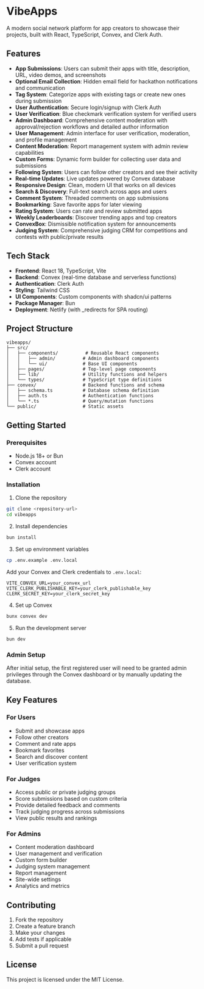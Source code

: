 # VibeApps

A modern social network platform for app creators to showcase their projects, built with React, TypeScript, Convex, and Clerk Auth.

## Features

- **App Submissions**: Users can submit their apps with title, description, URL, video demos, and screenshots
- **Optional Email Collection**: Hidden email field for hackathon notifications and communication
- **Tag System**: Categorize apps with existing tags or create new ones during submission
- **User Authentication**: Secure login/signup with Clerk Auth
- **User Verification**: Blue checkmark verification system for verified users
- **Admin Dashboard**: Comprehensive content moderation with approval/rejection workflows and detailed author information
- **User Management**: Admin interface for user verification, moderation, and profile management
- **Content Moderation**: Report management system with admin review capabilities
- **Custom Forms**: Dynamic form builder for collecting user data and submissions
- **Following System**: Users can follow other creators and see their activity
- **Real-time Updates**: Live updates powered by Convex database
- **Responsive Design**: Clean, modern UI that works on all devices
- **Search & Discovery**: Full-text search across apps and users
- **Comment System**: Threaded comments on app submissions
- **Bookmarking**: Save favorite apps for later viewing
- **Rating System**: Users can rate and review submitted apps
- **Weekly Leaderboards**: Discover trending apps and top creators
- **ConvexBox**: Dismissible notification system for announcements
- **Judging System**: Comprehensive judging CRM for competitions and contests with public/private results

## Tech Stack

- **Frontend**: React 18, TypeScript, Vite
- **Backend**: Convex (real-time database and serverless functions)
- **Authentication**: Clerk Auth
- **Styling**: Tailwind CSS
- **UI Components**: Custom components with shadcn/ui patterns
- **Package Manager**: Bun
- **Deployment**: Netlify (with \_redirects for SPA routing)

## Project Structure

```
vibeapps/
├── src/
│   ├── components/          # Reusable React components
│   │   ├── admin/          # Admin dashboard components
│   │   └── ui/             # Base UI components
│   ├── pages/              # Top-level page components
│   ├── lib/                # Utility functions and helpers
│   └── types/              # TypeScript type definitions
├── convex/                 # Backend functions and schema
│   ├── schema.ts           # Database schema definition
│   ├── auth.ts             # Authentication functions
│   └── *.ts                # Query/mutation functions
└── public/                 # Static assets
```

## Getting Started

### Prerequisites

- Node.js 18+ or Bun
- Convex account
- Clerk account

### Installation

1. Clone the repository

```bash
git clone <repository-url>
cd vibeapps
```

2. Install dependencies

```bash
bun install
```

3. Set up environment variables

```bash
cp .env.example .env.local
```

Add your Convex and Clerk credentials to `.env.local`:

```
VITE_CONVEX_URL=your_convex_url
VITE_CLERK_PUBLISHABLE_KEY=your_clerk_publishable_key
CLERK_SECRET_KEY=your_clerk_secret_key
```

4. Set up Convex

```bash
bunx convex dev
```

5. Run the development server

```bash
bun dev
```

### Admin Setup

After initial setup, the first registered user will need to be granted admin privileges through the Convex dashboard or by manually updating the database.

## Key Features

### For Users

- Submit and showcase apps
- Follow other creators
- Comment and rate apps
- Bookmark favorites
- Search and discover content
- User verification system

### For Judges

- Access public or private judging groups
- Score submissions based on custom criteria
- Provide detailed feedback and comments
- Track judging progress across submissions
- View public results and rankings

### For Admins

- Content moderation dashboard
- User management and verification
- Custom form builder
- Judging system management
- Report management
- Site-wide settings
- Analytics and metrics

## Contributing

1. Fork the repository
2. Create a feature branch
3. Make your changes
4. Add tests if applicable
5. Submit a pull request

## License

This project is licensed under the MIT License.
